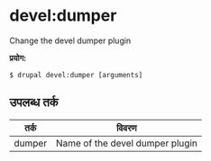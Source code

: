 # devel:dumper
Change the devel dumper plugin

**प्रयोग:**
```
$ drupal devel:dumper [arguments]
```

## उपलब्ध तर्क
तर्क | विवरण
---------|-------------
dumper | Name of the devel dumper plugin
